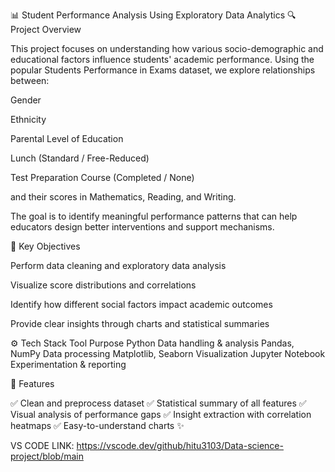 📊 Student Performance Analysis Using Exploratory Data Analytics
🔍 Project Overview

This project focuses on understanding how various socio-demographic and educational factors influence students' academic performance. Using the popular Students Performance in Exams dataset, we explore relationships between:

Gender

Ethnicity

Parental Level of Education

Lunch (Standard / Free-Reduced)

Test Preparation Course (Completed / None)

and their scores in Mathematics, Reading, and Writing.

The goal is to identify meaningful performance patterns that can help educators design better interventions and support mechanisms.

🧠 Key Objectives

Perform data cleaning and exploratory data analysis

Visualize score distributions and correlations

Identify how different social factors impact academic outcomes

Provide clear insights through charts and statistical summaries

⚙️ Tech Stack
Tool	Purpose
Python	Data handling & analysis
Pandas, NumPy	Data processing
Matplotlib, Seaborn	Visualization
Jupyter Notebook	Experimentation & reporting

📌 Features

✅ Clean and preprocess dataset
✅ Statistical summary of all features
✅ Visual analysis of performance gaps
✅ Insight extraction with correlation heatmaps
✅ Easy-to-understand charts ✨

VS CODE LINK: 
https://vscode.dev/github/hitu3103/Data-science-project/blob/main
